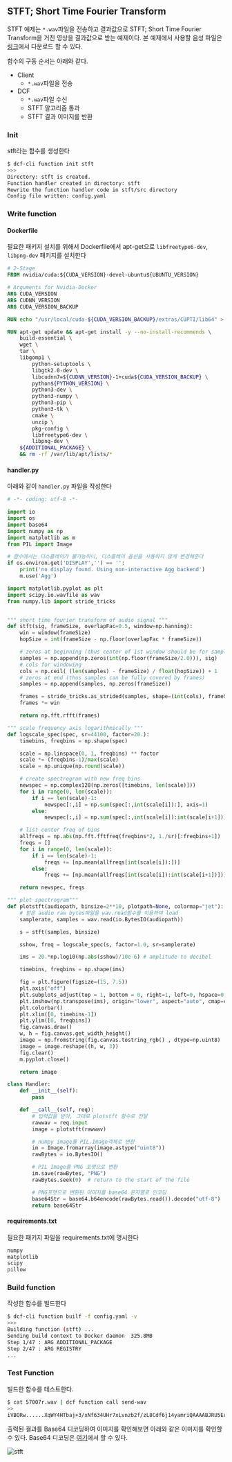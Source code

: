 ## STFT; Short Time Fourier Transform

STFT 예제는 `*.wav`파일을 전송하고 결과값으로 STFT; Short Time Fourier Transform을 거친 영상을 결과값으로 받는 예제이다. 본 예제에서 사용할 음성 파일은 [링크](https://www.loc.gov/item/00694083/)에서 다운로드 할 수 있다.

함수의 구동 순서는 아래와 같다.

- Client
  - `*.wav`파일을 전송
- DCF
  - `*.wav`파일 수신
  - STFT 알고리즘 통과
  - STFT 결과 이미지를 반환

### Init

stft라는 함수를 생성한다

```bash
$ dcf-cli function init stft
>>>
Directory: stft is created.
Function handler created in directory: stft
Rewrite the function handler code in stft/src directory
Config file written: config.yaml
```

### Write function

#### Dockerfile

필요한 패키지 설치를 위해서 Dockerfile에서 apt-get으로 `libfreetype6-dev`, `libpng-dev` 패키지를 설치한다

```dockerfile
# 2-Stage
FROM nvidia/cuda:${CUDA_VERSION}-devel-ubuntu${UBUNTU_VERSION}

# Arguments for Nvidia-Docker
ARG CUDA_VERSION
ARG CUDNN_VERSION
ARG CUDA_VERSION_BACKUP

RUN echo "/usr/local/cuda-${CUDA_VERSION_BACKUP}/extras/CUPTI/lib64" > /etc/ld.so.conf.d/cupti.conf

RUN apt-get update && apt-get install -y --no-install-recommends \
    build-essential \
    wget \
    tar \
    libgomp1 \
        python-setuptools \
        libgtk2.0-dev \
        libcudnn7=${CUDNN_VERSION}-1+cuda${CUDA_VERSION_BACKUP} \
        python${PYTHON_VERSION} \
        python3-dev \
        python3-numpy \
        python3-pip \
        python3-tk \
        cmake \
        unzip \
        pkg-config \
        libfreetype6-dev \
        libpng-dev \
    ${ADDITIONAL_PACKAGE} \
    && rm -rf /var/lib/apt/lists/*
```

#### handler.py

아래와 같이 `handler.py` 파일을 작성한다

```python
# -*- coding: utf-8 -*-

import io
import os
import base64
import numpy as np
import matplotlib as m
from PIL import Image

# 함수에서는 디스플레이가 불가능하니, 디스플레이 옵션을 사용하지 않게 변경해준다
if os.environ.get('DISPLAY','') == '':
    print('no display found. Using non-interactive Agg backend')
    m.use('Agg')

import matplotlib.pyplot as plt
import scipy.io.wavfile as wav
from numpy.lib import stride_tricks


""" short time fourier transform of audio signal """
def stft(sig, frameSize, overlapFac=0.5, window=np.hanning):
    win = window(frameSize)
    hopSize = int(frameSize - np.floor(overlapFac * frameSize))

    # zeros at beginning (thus center of 1st window should be for sample nr. 0)   
    samples = np.append(np.zeros(int(np.floor(frameSize/2.0))), sig)    
    # cols for windowing
    cols = np.ceil( (len(samples) - frameSize) / float(hopSize)) + 1
    # zeros at end (thus samples can be fully covered by frames)
    samples = np.append(samples, np.zeros(frameSize))

    frames = stride_tricks.as_strided(samples, shape=(int(cols), frameSize), strides=(samples.strides[0]*hopSize, samples.strides[0])).copy()
    frames *= win

    return np.fft.rfft(frames)    

""" scale frequency axis logarithmically """    
def logscale_spec(spec, sr=44100, factor=20.):
    timebins, freqbins = np.shape(spec)

    scale = np.linspace(0, 1, freqbins) ** factor
    scale *= (freqbins-1)/max(scale)
    scale = np.unique(np.round(scale))

    # create spectrogram with new freq bins
    newspec = np.complex128(np.zeros([timebins, len(scale)]))
    for i in range(0, len(scale)):        
        if i == len(scale)-1:
            newspec[:,i] = np.sum(spec[:,int(scale[i]):], axis=1)
        else:        
            newspec[:,i] = np.sum(spec[:,int(scale[i]):int(scale[i+1])], axis=1)

    # list center freq of bins
    allfreqs = np.abs(np.fft.fftfreq(freqbins*2, 1./sr)[:freqbins+1])
    freqs = []
    for i in range(0, len(scale)):
        if i == len(scale)-1:
            freqs += [np.mean(allfreqs[int(scale[i]):])]
        else:
            freqs += [np.mean(allfreqs[int(scale[i]):int(scale[i+1])])]

    return newspec, freqs

""" plot spectrogram"""
def plotstft(audiopath, binsize=2**10, plotpath=None, colormap="jet"):
    # 받은 audio raw bytes파일을 wav.read함수를 이용하여 load
    samplerate, samples = wav.read(io.BytesIO(audiopath))

    s = stft(samples, binsize)

    sshow, freq = logscale_spec(s, factor=1.0, sr=samplerate)

    ims = 20.*np.log10(np.abs(sshow)/10e-6) # amplitude to decibel

    timebins, freqbins = np.shape(ims)

    fig = plt.figure(figsize=(15, 7.5))
    plt.axis("off")
    plt.subplots_adjust(top = 1, bottom = 0, right=1, left=0, hspace=0, wspace=0)
    plt.imshow(np.transpose(ims), origin="lower", aspect="auto", cmap=colormap, interpolation="none")
    plt.colorbar()
    plt.xlim([0, timebins-1])
    plt.ylim([0, freqbins])
    fig.canvas.draw()
    w, h = fig.canvas.get_width_height()
    image = np.fromstring(fig.canvas.tostring_rgb() , dtype=np.uint8)
    image = image.reshape((h, w, 3))
    fig.clear()
    m.pyplot.close()

    return image

class Handler:
    def __init__(self):
        pass

    def __call__(self, req):
        # 입력값을 받아, 그대로 plotstft 함수로 전달
        rawwav = req.input
        image = plotstft(rawwav)

        # numpy image를 PIL.Image객체로 변환
        im = Image.fromarray(image.astype("uint8"))
        rawBytes = io.BytesIO()

        # PIL Image를 PNG 포맷으로 변환
        im.save(rawBytes, "PNG")
        rawBytes.seek(0)  # return to the start of the file

        # PNG포맷으로 변환된 이미지를 base64 문자열로 인코딩
        base64Str = base64.b64encode(rawBytes.read()).decode("utf-8")
        return base64Str    
```

#### requirements.txt

필요한 패키지 파일을 requirements.txt에 명시한다

```bash
numpy
matplotlib
scipy
pillow
```

### Build function

작성한 함수를 빌드한다

```bash
$ dcf-cli function builf -f config.yaml -v
>>>
Building function (stft) ...
Sending build context to Docker daemon  325.8MB
Step 1/47 : ARG ADDITIONAL_PACKAGE
Step 2/47 : ARG REGISTRY
...
```

### Test Function

빌드한 함수를 테스트한다.

```bash
$ cat 57007r.wav | dcf function call send-wav
>>
iVBORw......XqWY4HTbaj+3/xNf634UHr7xLvnzb2f/zL8Cdf6j14yamriQAAAABJRU5ErkJggg==
```

출력된 결과를 Base64 디코딩하여 이미지를 확인해보면 아래와 같은 이미지를 확인할 수 있다. Base64 디코딩은 [여기](https://codebeautify.org/base64-to-image-converter)에서 할 수 있다.

![stft](https://user-images.githubusercontent.com/13328380/48114112-171a1f00-e2a1-11e8-9347-fd31f7324577.png)
